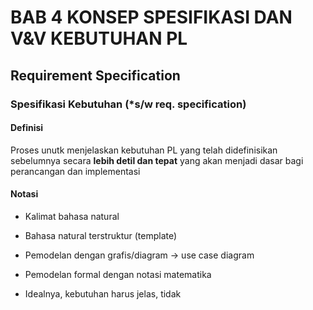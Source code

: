 # BAB 4 KONSEP SPESIFIKASI DAN V&V KEBUTUHAN PL

## Requirement Specification

### Spesifikasi Kebutuhan (*s/w req. specification)

#### Definisi

Proses unutk menjelaskan kebutuhan PL yang telah didefinisikan sebelumnya secara **lebih detil dan tepat** yang akan menjadi dasar bagi perancangan dan implementasi

#### Notasi

- Kalimat bahasa natural
- Bahasa natural terstruktur (template)
- Pemodelan dengan grafis/diagram -> use case diagram
- Pemodelan formal dengan notasi matematika

- Idealnya, kebutuhan harus jelas, tidak
